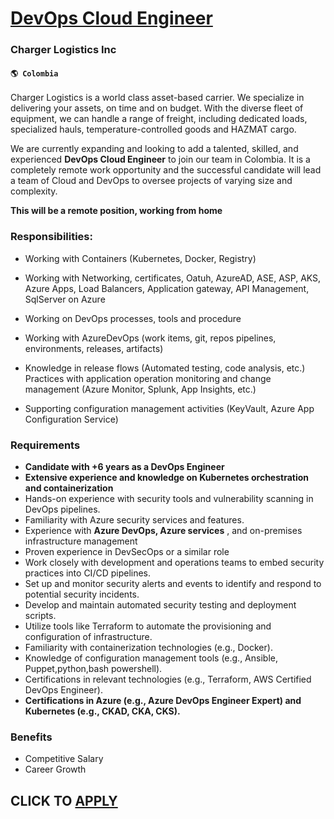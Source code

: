 # [DevOps Cloud Engineer](https://www.remotewlb.com/apply/devops-cloud-engineer-35399)  
### Charger Logistics Inc  
#### `🌎 Colombia`  

Charger Logistics is a world class asset-based carrier. We specialize in delivering your assets, on time and on budget. With the diverse fleet of equipment, we can handle a range of freight, including dedicated loads, specialized hauls, temperature-controlled goods and HAZMAT cargo.

We are currently expanding and looking to add a talented, skilled, and experienced **DevOps Cloud Engineer** to join our team in Colombia. It is a completely remote work opportunity and the successful candidate will lead a team of Cloud and DevOps to oversee projects of varying size and complexity.

 ****This will be a remote position, working from home****

### Responsibilities:

  * Working with Containers (Kubernetes, Docker, Registry)
  * Working with Networking, certificates, Oatuh, AzureAD, ASE, ASP, AKS, Azure Apps, Load Balancers, Application gateway, API Management, SqlServer on Azure
  * Working on DevOps processes, tools and procedure
  * Working with AzureDevOps (work items, git, repos pipelines, environments, releases, artifacts)
  * Knowledge in release flows (Automated testing, code analysis, etc.)  
Practices with application operation monitoring and change management (Azure Monitor, Splunk, App Insights, etc.)

  * Supporting configuration management activities (KeyVault, Azure App Configuration Service)

### Requirements

  *  **Candidate with +6 years as a DevOps Engineer**
  *  **Extensive experience and knowledge on Kubernetes orchestration and containerization**
  * Hands-on experience with security tools and vulnerability scanning in DevOps pipelines.
  * Familiarity with Azure security services and features.
  * Experience with **Azure DevOps, Azure services** , and on-premises infrastructure management
  * Proven experience in DevSecOps or a similar role
  * Work closely with development and operations teams to embed security practices into CI/CD pipelines.
  * Set up and monitor security alerts and events to identify and respond to potential security incidents.
  * Develop and maintain automated security testing and deployment scripts.
  * Utilize tools like Terraform to automate the provisioning and configuration of infrastructure.
  * Familiarity with containerization technologies (e.g., Docker).
  * Knowledge of configuration management tools (e.g., Ansible, Puppet,python,bash powershell).
  * Certifications in relevant technologies (e.g., Terraform, AWS Certified DevOps Engineer).
  *  **Certifications in Azure (e.g., Azure DevOps Engineer Expert) and Kubernetes (e.g., CKAD, CKA, CKS).**

### Benefits

  * Competitive Salary
  * Career Growth

  
## CLICK TO [APPLY](https://www.remotewlb.com/apply/devops-cloud-engineer-35399)

